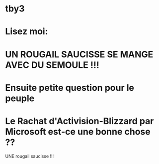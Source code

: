 # tby3 
# Lisez moi:
# UN ROUGAIL SAUCISSE SE MANGE AVEC DU SEMOULE !!!
# Ensuite petite question pour le peuple
# Le Rachat d'Activision-Blizzard par Microsoft est-ce une bonne chose ?? 
UNE rougail saucisse !!!
